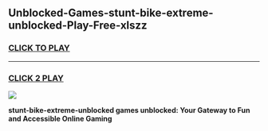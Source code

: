 
## Unblocked-Games-stunt-bike-extreme-unblocked-Play-Free-xlszz
<h3>
<a href="https://premium76.site?title=stunt-bike-extreme-unblocked&ref=18A1">CLICK TO PLAY</a></h3>
<hr>

<h3>
<a href="https://premium76.site?title=stunt-bike-extreme-unblocked&ref=18A1">CLICK 2 PLAY</a>
  
</h3>

<a href="https://premium76.site?title=stunt-bike-extreme-unblocked&ref=18A1"><img src="https://clearcache.store/games.png"></a>


**stunt-bike-extreme-unblocked games unblocked: Your Gateway to Fun and Accessible Online Gaming**
